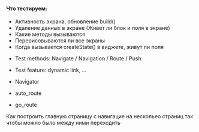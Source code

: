 

#### Что тестируем: 
* Активность экрана, обновление build()
* Удаление данных в экране (Живет ли блок и поля в экране)
* Какие методы вызываются
* Перерисовываются ли все экраны
* Когда вызывается createState() в виджете, живут ли поля


- Test methods: Navigate / Navigation / Route / Push 
- Test feature: dynamic link, ...

- Navigator
- auto_route
- go_route



Как построить главную страницу с навигацие на нескольео страниц так чтобы можно было между ними переходить



